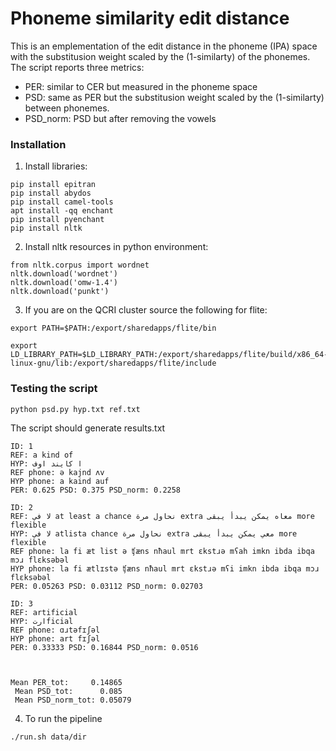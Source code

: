# Phoneme similarity edit distance

This is an emplementation of the edit distance in the phoneme (IPA) space with the substitusion weight scaled by the (1-similarty) of the phonemes. The script reports three metrics: 
- PER: similar to CER but measured in the phoneme space
- PSD: same as PER but the substitusion weight scaled by the (1-similarty) between phonemes.
- PSD_norm: PSD but after removing the vowels 

### Installation
1. Install libraries:

```
pip install epitran
pip install abydos
pip install camel-tools
apt install -qq enchant
pip install pyenchant
pip install nltk
```
2. Install nltk resources in python environment:
```
from nltk.corpus import wordnet
nltk.download('wordnet')
nltk.download('omw-1.4')
nltk.download('punkt')
```
3. If you are on the QCRI cluster source the following for flite:
```
export PATH=$PATH:/export/sharedapps/flite/bin

export LD_LIBRARY_PATH=$LD_LIBRARY_PATH:/export/sharedapps/flite/build/x86_64-linux-gnu/lib:/export/sharedapps/flite/include
```

### Testing the script 
`python psd.py hyp.txt ref.txt`

The script should generate results.txt

```
ID: 1
REF: a kind of
HYP: ا كايند اوف
REF phone: ə kajnd ʌv
HYP phone: a kaind auf
PER: 0.625 PSD: 0.375 PSD_norm: 0.2258

ID: 2
REF: لا في at least a chance نحاول مرة extra معاه يمكن يبدأ يبقى more flexible
HYP: لا في atlista chance نحاول مرة extra معي يمكن يبدأ يبقى more flexible
REF phone: la fi æt list ə ʧæns nħaul mrt ɛkstɹə mʕah imkn ibda ibqa mɔɹ flɛksəbəl
HYP phone: la fi ætlɪstə ʧæns nħaul mrt ɛkstɹə mʕi imkn ibda ibqa mɔɹ flɛksəbəl
PER: 0.05263 PSD: 0.03112 PSD_norm: 0.02703

ID: 3
REF: artificial
HYP: ارتficial
REF phone: ɑɹtəfɪʃəl
HYP phone: art fɪʃəl
PER: 0.33333 PSD: 0.16844 PSD_norm: 0.0516



Mean PER_tot:     0.14865
 Mean PSD_tot:      0.085
 Mean PSD_norm_tot: 0.05079
```

4. To run the pipeline 

`./run.sh data/dir`
